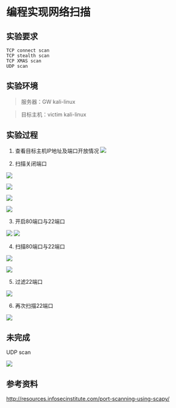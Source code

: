 # 编程实现网络扫描

## 实验要求

    TCP connect scan
    TCP stealth scan
    TCP XMAS scan
    UDP scan 

## 实验环境

> 服务器：GW kali-linux

> 目标主机：victim kali-linux

## 实验过程

1. 查看目标主机IP地址及端口开放情况
![](https://github.com/LuYe2/ns/blob/master/2017-2/homework_ly/LAB2/lab2_1.png?raw=true)

2. 扫描关闭端口

![](https://github.com/LuYe2/ns/blob/master/2017-2/homework_ly/LAB2/lab2_2.png?raw=true)

![](https://github.com/LuYe2/ns/blob/master/2017-2/homework_ly/LAB2/lab2_3.png?raw=true)

![](https://github.com/LuYe2/ns/blob/master/2017-2/homework_ly/LAB2/lab2_14png?raw=true)

![](https://github.com/LuYe2/ns/blob/master/2017-2/homework_ly/LAB2/lab2_5.png?raw=true)

3. 开启80端口与22端口

![](https://github.com/LuYe2/ns/blob/master/2017-2/homework_ly/LAB2/lab2_6.png?raw=true)
![](https://github.com/LuYe2/ns/blob/master/2017-2/homework_ly/LAB2/lab2_8.png?raw=true)

4. 扫描80端口与22端口

![](https://github.com/LuYe2/ns/blob/master/2017-2/homework_ly/LAB2/lab2_7.png?raw=true)

![](https://github.com/LuYe2/ns/blob/master/2017-2/homework_ly/LAB2/lab2_9.png?raw=true)

5. 过滤22端口

![](https://github.com/LuYe2/ns/blob/master/2017-2/homework_ly/LAB2/lab2_11.png?raw=true)

6. 再次扫描22端口

![](https://github.com/LuYe2/ns/blob/master/2017-2/homework_ly/LAB2/lab2_12.png?raw=true)

## 未完成
UDP scan

![](https://github.com/LuYe2/ns/blob/master/2017-2/homework_ly/LAB2/lab2_10.png?raw=true)

## 参考资料
http://resources.infosecinstitute.com/port-scanning-using-scapy/
